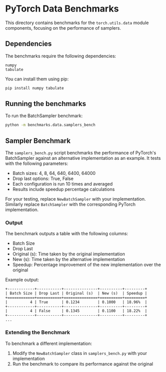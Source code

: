 # PyTorch Data Benchmarks

This directory contains benchmarks for the `torch.utils.data` module components, focusing on the performance of samplers.

## Dependencies

The benchmarks require the following dependencies:
```
numpy
tabulate
```

You can install them using pip:
```bash
pip install numpy tabulate
```

## Running the benchmarks

To run the BatchSampler benchmark:
```bash
python -m benchmarks.data.samplers_bench
```

## Sampler Benchmark

The `samplers_bench.py` script benchmarks the performance of PyTorch's BatchSampler against an alternative implementation as an example. It tests with the following parameters:

- Batch sizes: 4, 8, 64, 640, 6400, 64000
- Drop last options: True, False
- Each configuration is run 10 times and averaged
- Results include speedup percentage calculations

For your testing, replace `NewBatchSampler` with your implementation. Similarly replace `BatchSampler` with the corresponding PyTorch implementation.

### Output

The benchmark outputs a table with the following columns:
- Batch Size
- Drop Last
- Original (s): Time taken by the original implementation
- New (s): Time taken by the alternative implementation
- Speedup: Percentage improvement of the new implementation over the original

Example output:
```
+------------+-----------+---------------+----------+---------+
| Batch Size | Drop Last | Original (s)  | New (s)  | Speedup |
+============+===========+===============+==========+=========+
|          4 | True      | 0.1234        | 0.1000   | 18.96%  |
+------------+-----------+---------------+----------+---------+
|          4 | False     | 0.1345        | 0.1100   | 18.22%  |
+------------+-----------+---------------+----------+---------+
...
```

### Extending the Benchmark

To benchmark a different implementation:

1. Modify the `NewBatchSampler` class in `samplers_bench.py` with your implementation
2. Run the benchmark to compare its performance against the original
